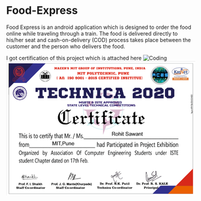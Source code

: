 # Food-Express
Food Express is an android application which is designed to order the food online while traveling through a train. The food is delivered directly to his/her seat and cash-on-delivery (COD) process takes place between the customer and the person who delivers the food.

I got certification of this project which is attached here <img alt="Coding" width="20" src="https://github.com/sawantrohit144/Portfolio/blob/main/hand-down-solid.png">
<img alt="Certificate" width="600" src="https://github.com/sawantrohit144/Food-Express/blob/main/Certificate%20Project%20Exhibition.PNG">
